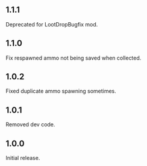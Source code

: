 ## 1.1.1

Deprecated for LootDropBugfix mod.

## 1.1.0

Fix respawned ammo not being saved when collected.

## 1.0.2

Fixed duplicate ammo spawning sometimes.

## 1.0.1

Removed dev code.

## 1.0.0

Initial release.

